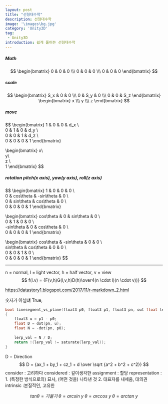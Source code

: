 ```yaml
---
layout: post
title: "선형대수학"
description: 선형대수학
image: '\images\bg.jpg'
category: 'Unity3D'
tag:
 - Unity3D
introduction: 쉽게 풀어쓴 선형대수학
---
```


##### Math

$$
\begin{bmatrix}
0 & 0 & 0 \\\
0 & 0 & 0 \\\
0 & 0 & 0
\end{bmatrix}
$$

##### scale

$$
\begin{bmatrix}
S_x & 0 & 0 \\\
0 & S_y & 0 \\\
0 & 0 & S_z
\end{bmatrix}
\begin{bmatrix}
x \\\
y \\\
z
\end{bmatrix}
$$



##### move

$$
\begin{bmatrix}
1 & 0 & 0 & d_x \\\
0 & 1 & 0 & d_y \\\
0 & 0 & 1 & d_z \\\
0 & 0 & 0 & 1
\end{bmatrix}

\begin{bmatrix}
x\\\
y\\\
z \\\
1
\end{bmatrix}
$$



##### rotation pitch(x axis), yaw(y axis),  roll(z axis)


$$
\begin{bmatrix}
1 & 0 & 0 & 0 \\\
0 & cos\theta & -sin\theta & 0 \\\
0 & sin\theta & cos\theta & 0 \\\
0 & 0 & 0 & 1
\end{bmatrix}

\begin{bmatrix}
cos\theta & 0 & sin\theta & 0 \\\
0 & 1 & 0 & 0 \\\
-sin\theta & 0 & cos\theta & 0 \\\
0 & 0 & 0 & 1
\end{bmatrix}

\begin{bmatrix}
cos\theta & -sin\theta & 0 & 0 \\\
sin\theta & cos\theta & 0 & 0 \\\
0 & 0 & 1 & 0 \\\
0 & 0 & 0 & 1
\end{bmatrix}
$$


------







 n = normal, l = light vector, h = half vector, v = view
$$
f(l.v) = {F(v,h)G(l,v,h)D(h)\over4(n \cdot l)(n \cdot v))}
$$



https://datastory1.blogspot.com/2017/11/r-markdown_2.html

숫자가 아닐떄 True, 

```c++
bool linesegment_vs_plane(float3 p0, float3 p1, float3 pn, out float lerp_val)
{
    float3 u = p1 - p0;
    float D = dot(pn, u);
    float N = -dot(pn, p0);
    
    lerp_val = N / D;
    return !(lerp_val != saturate(lerp_val));
}
```

D = Direction
$$
D = {ax_1 + by_1 + cz_1 + d \over \sqrt {a^2 + b^2 + c^2}}
$$
consider : 고려하다  considered : 깊이생각한
assignment : 할당
representation : 1. (특정한 방식으로의) 묘사, (어떤 것을) 나타낸 것   2. 대표자를 내세움, 대의권
intrinsic :본질적인, 고유한


$$
tan\theta = 기울기 \; 
\theta = arcsin\ y \; 
\theta = arccos \ y \; 
\theta = arctan\ y
$$







